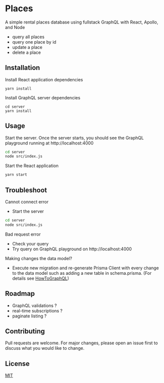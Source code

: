 # Places

A simple rental places database using fullstack GraphQL with React, Apollo, and Node

- query all places
- query one place by id
- update a place
- delete a place

## Installation

Install React application dependencies

```
yarn install
```

Install GraphQL server dependencies

```
cd server
yarn install
```

## Usage

Start the server. Once the server starts, you should see the GraphQL playground running at http://localhost:4000

```bash
cd server
node src/index.js
```

Start the React application

```bash
yarn start
```

## Troubleshoot

Cannot connect error

- Start the server

```bash
cd server
node src/index.js
```

Bad request error

- Check your query
- Try query on GraphQL playground on http://localhost:4000

Making changes the data model?

- Execute new migration and re-generate Prisma Client with every change to the data model such as adding a new table in schema.prisma. (For details see [HowToGraphQL](https://www.howtographql.com/graphql-js/6-authentication/))

## Roadmap

- GraphQL validations ?
- real-time subscriptions ?
- paginate listing ?

## Contributing

Pull requests are welcome. For major changes, please open an issue first to discuss what you would like to change.

## License

[MIT](https://choosealicense.com/licenses/mit/)
